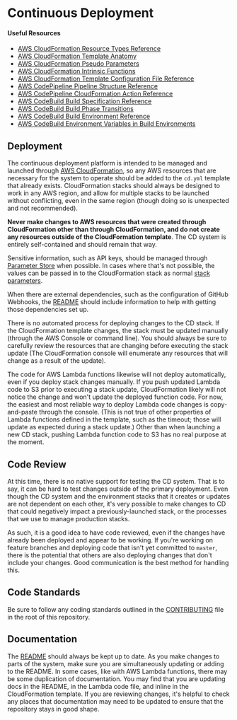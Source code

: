 # Continuous Deployment

#### Useful Resources

- [AWS CloudFormation Resource Types Reference](https://docs.aws.amazon.com/AWSCloudFormation/latest/UserGuide/aws-template-resource-type-ref.html)
- [AWS CloudFormation Template Anatomy](https://docs.aws.amazon.com/AWSCloudFormation/latest/UserGuide/template-anatomy.html)
- [AWS CloudFormation Pseudo Parameters](https://docs.aws.amazon.com/AWSCloudFormation/latest/UserGuide/pseudo-parameter-reference.html)
- [AWS CloudFormation Intrinsic Functions](https://docs.aws.amazon.com/AWSCloudFormation/latest/UserGuide/intrinsic-function-reference.html)
- [AWS CloudFormation Template Configuration File Reference](https://docs.aws.amazon.com/AWSCloudFormation/latest/UserGuide/continuous-delivery-codepipeline-cfn-artifacts.html#d0e10050)
- [AWS CodePipeline Pipeline Structure Reference](https://docs.aws.amazon.com/codepipeline/latest/userguide/pipeline-structure.html)
- [AWS CodePipeline CloudFormation Action Reference](https://docs.aws.amazon.com/AWSCloudFormation/latest/UserGuide/continuous-delivery-codepipeline-action-reference.html)
- [AWS CodeBuild Build Specification Reference](https://docs.aws.amazon.com/codebuild/latest/userguide/build-spec-ref.html)
- [AWS CodeBuild Build Phase Transitions](https://docs.aws.amazon.com/codebuild/latest/userguide/view-build-details.html#view-build-details-phases)
- [AWS CodeBuild Build Environment Reference](https://docs.aws.amazon.com/codebuild/latest/userguide/build-env-ref.html)
- [AWS CodeBuild Environment Variables in Build Environments ](https://docs.aws.amazon.com/codebuild/latest/userguide/build-env-ref-env-vars.html)

## Deployment

The continuous deployment platform is intended to be managed and launched through [AWS CloudFormation](https://aws.amazon.com/cloudformation/), so any AWS resources that are necessary for the system to operate should be added to the `cd.yml` template that already exists. CloudFormation stacks should always be designed to work in any AWS region, and allow for multiple stacks to be launched without conflicting, even in the same region (though doing so is unexpected and not recommended).

**Never make changes to AWS resources that were created through CloudFormation other than through CloudFormation, and do not create any resources outside of the CloudFormation template**. The CD system is entirely self-contained and should remain that way.

Sensitive information, such as API keys, should be managed through [Parameter Store](http://docs.aws.amazon.com/systems-manager/latest/userguide/systems-manager-paramstore.html) when possible. In cases where that's not possible, the values can be passed in to the CloudFormation stack as normal [stack parameters](http://docs.aws.amazon.com/AWSCloudFormation/latest/UserGuide/parameters-section-structure.html).

When there are external dependencies, such as the configuration of GitHub Webhooks, the [README](https://github.com/PRX/Infrastructure/blob/master/cd/README.md) should include information to help with getting those dependencies set up.

There is no automated process for deploying changes to the CD stack. If the CloudFormation template changes, the stack must be updated manually (through the AWS Console or command line). You should always be sure to carefully review the resources that are changing before executing the stack update (The CloudFormation console will enumerate any resources that will change as a result of the update).

The code for AWS Lambda functions likewise will not deploy automatically, even if you deploy stack changes manually. If you push updated Lambda code to S3 prior to executing a stack update, CloudFormation likely will not notice the change and won't update the deployed function code. For now, the easiest and most reliable way to deploy Lambda code changes is copy-and-paste through the console. (This is not true of other properties of Lambda functions defined in the template, such as the timeout; those will update as expected during a stack update.) Other than when launching a new CD stack, pushing Lambda function code to S3 has no real purpose at the moment.

## Code Review

At this time, there is no native support for testing the CD system. That is to say, it can be hard to test changes outside of the primary deployment. Even though the CD system and the environment stacks that it creates or updates are not dependent on each other, it's very possible to make changes to CD that could negatively impact a previously-launched stack, or the processes that we use to manage production stacks.

As such, it is a good idea to have code reviewed, even if the changes have already been deployed and appear to be working. If you're working on feature branches and deploying code that isn't yet committed to `master`, there is the potential that others are also deploying changes that don't include your changes. Good communication is the best method for handling this.

## Code Standards

Be sure to follow any coding standards outlined in the [CONTRIBUTING](https://github.com/PRX/Infrastructure/blob/master/CONTRIBUTING.md) file in the root of this repository.

## Documentation

The [README](https://github.com/PRX/Infrastructure/blob/master/cd/README.md) should always be kept up to date. As you make changes to parts of the system, make sure you are simultaneously updating or adding to the README. In some cases, like with AWS Lambda functions, there may be some duplication of documentation. You may find that you are updating docs in the README, in the Lambda code file, and inline in the CloudFormation template. If you are reviewing changes, it's helpful to check any places that documentation may need to be updated to ensure that the repository stays in good shape.
